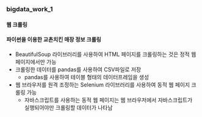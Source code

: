 ### bigdata_work_1
#### 웹 크롤링
#### 파이썬을 이용한 교촌치킨 매장 정보 크롤링
- BeautifulSoup 라이브러리를 사용하여 HTML 페이지를 크롤링하는 것은 정적 웹 페이지에서만 가능
- 크롤링한 데이터를 pandas를 사용하여 CSV파일로 저장
  - pandas를 사용하여 테이블 형태의 데이터프레임을 생성
- 웹 브라우저를 원격 조정하는 Selenium 라이브러리를 사용하여 동적 웹 페이지 크롤링 가능
  - 자바스크립트를 사용하는 동적 웹 페이지는 웹 브라우저에서 자바스크립트가 실행되어야만 크롤링할 데이터가 나타남
